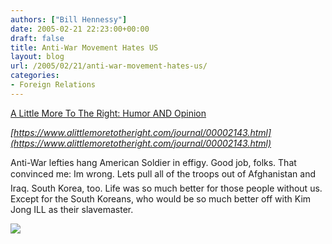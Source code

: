 ```yaml
---
authors: ["Bill Hennessy"]
date: 2005-02-21 22:23:00+00:00
draft: false
title: Anti-War Movement Hates US
layout: blog
url: /2005/02/21/anti-war-movement-hates-us/
categories:
- Foreign Relations
---
```


[A Little More To The Right: Humor AND Opinion](https://www.alittlemoretotheright.com/journal/00002143.html)




_[https://www.alittlemoretotheright.com/journal/00002143.html](https://www.alittlemoretotheright.com/journal/00002143.html)_







Anti-War lefties hang American Soldier in effigy. Good job, folks. That convinced me: Im wrong. Lets pull all of the troops out of Afghanistan and Iraq. South Korea, too. Life was so much better for those people without us. Except for the South Koreans, who would be so much better off with Kim Jong ILL as their slavemaster.




![](https://blog.billhennessy.com/aggbug.aspx?PostID=1174)

